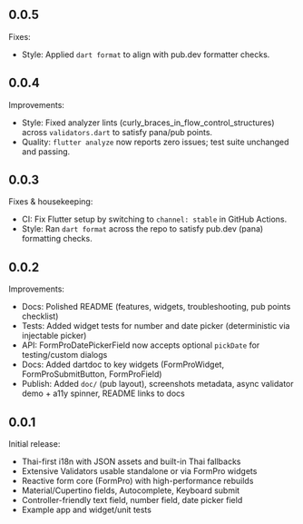 ## 0.0.5

Fixes:

- Style: Applied `dart format` to align with pub.dev formatter checks.

## 0.0.4

Improvements:

- Style: Fixed analyzer lints (curly_braces_in_flow_control_structures) across `validators.dart` to satisfy pana/pub points.
- Quality: `flutter analyze` now reports zero issues; test suite unchanged and passing.

## 0.0.3

Fixes & housekeeping:

- CI: Fix Flutter setup by switching to `channel: stable` in GitHub Actions.
- Style: Ran `dart format` across the repo to satisfy pub.dev (pana) formatting checks.

## 0.0.2

Improvements:

- Docs: Polished README (features, widgets, troubleshooting, pub points checklist)
- Tests: Added widget tests for number and date picker (deterministic via injectable picker)
- API: FormProDatePickerField now accepts optional `pickDate` for testing/custom dialogs
- Docs: Added dartdoc to key widgets (FormProWidget, FormProSubmitButton, FormProField)
- Publish: Added `doc/` (pub layout), screenshots metadata, async validator demo + a11y spinner, README links to docs

## 0.0.1

Initial release:

- Thai-first i18n with JSON assets and built-in Thai fallbacks
- Extensive Validators usable standalone or via FormPro widgets
- Reactive form core (FormPro) with high-performance rebuilds
- Material/Cupertino fields, Autocomplete, Keyboard submit
- Controller-friendly text field, number field, date picker field
- Example app and widget/unit tests
